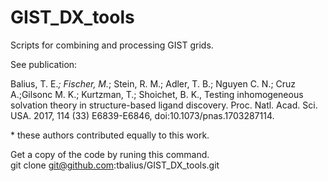 # GIST_DX_tools

Scripts for combining and processing GIST grids. 
  
See publication: 

Balius, T. E.*; Fischer, M.*; Stein, R. M.; Adler, T. B.; Nguyen C. N.; Cruz A.;Gilsonc M. K.; Kurtzman, T.; Shoichet, B. K., Testing inhomogeneous solvation theory in structure-based ligand discovery. Proc. Natl. Acad. Sci. USA. 2017, 114 (33) E6839-E6846, doi:10.1073/pnas.1703287114. 

\* these authors contributed equally to this work. 


Get a copy of the code by runing this command.  
  git clone git@github.com:tbalius/GIST_DX_tools.git

